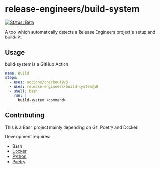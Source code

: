 <!-- README.md is auto-generated from README.md.template -->

# release-engineers/build-system

[![Status: Beta](https://img.shields.io/badge/status-beta-orange)](https://release-engineers.com/open-source-badges/)

A tool which automatically detects a Release Engineers project's setup and builds it.

## Usage

build-system is a GitHub Action

```yaml
name: Build
steps:
  - uses: actions/checkout@v3
  - uses: release-engineers/build-system@v0
  - shell: bash
    run: |
      build-system <command>
```

## Contributing

This is a Bash project mainly depending on Git, Poetry and Docker.

Development requires:

- Bash
- [Docker](https://www.docker.com/)
- [Python](https://www.python.org/)
- [Poetry](https://python-poetry.org/)
